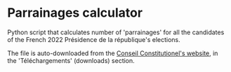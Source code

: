 # Parrainages calculator
Python script that calculates number of 'parrainages' for all the candidates of the French 2022 Présidence de la république's elections.

The file is auto-downloaded from the [Conseil Constitutionel's website](https://presidentielle2022.conseil-constitutionnel.fr/les-parrainages/tous-les-parrainages-valides.html), in the 'Téléchargements' (downloads) section.
